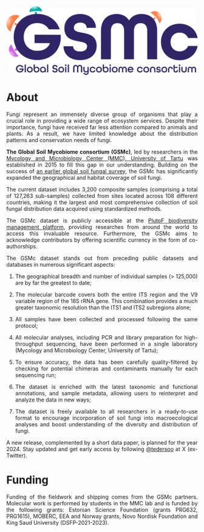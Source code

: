 <style>body {text-align: justify}</style> 

<img src="assets/images/GSMc_transp_bgr.webp">

# About

Fungi represent an immensely diverse group of organisms that play a crucial role in providing a wide range of ecosystem services. Despite their importance, fungi have received far less attention compared to animals and plants. As a result, we have limited knowledge about the distribution patterns and conservation needs of fungi.  

**The Global Soil Mycobiome consortium (GSMc)**, led by researchers in the [Mycology and Microbiology Center (MMC), University of Tartu](https://mmc.ut.ee/home-1) was established in 2015 to fill this gap in our understanding. Building on the success of [an earlier global soil fungal survey](https://doi.org/10.1126/science.1256688), the GSMc has significantly expanded the geographical and habitat coverage of soil fungi.  

The current dataset includes 3,200 composite samples (comprising a total of 127,263 sub-samples) collected from sites located across 108 different countries, making it the largest and most comprehensive collection of soil fungal distribution data acquired using standardized methods.


The GSMc dataset is publicly accessible at the [PlutoF biodiversity management platform](https://plutof.ut.ee), providing researches from around the world to access this invaluable resource. Furthermore, the GSMc aims to acknowledge contributors by offering scientific currency in the form of co-authorships.  

The GSMc dataset stands out from preceding public datasets and databases in numerous significant aspects:  

1. The geographical breadth and number of individual samples (> 125,000) are by far the greatest to date;  

2. The molecular barcode covers both the entire ITS region and the V9 variable region of the 18S rRNA gene. This combination provides a much greater taxonomic resolution than the ITS1 and ITS2 subregions alone;  

3. All samples have been collected and processed following the same protocol; 

4. All molecular analyses, including PCR and library preparation for high-throughput sequencing, have been performed in a single laboratory (Mycology and Microbiology Center, University of Tartu); 

5. To ensure accuracy, the data has been carefully quality-filtered by checking for potential chimeras and contaminants manually for each sequencing run; 

6. The dataset is enriched with the latest taxonomic and functional annotations, and sample metadata, allowing users to reinterpret and analyze the data in new ways;  

7. The dataset is freely available to all researchers in a ready-to-use format to encourage incorporation of soil fungi into macroecological analyses and boost understanding of the diversity and distribution of fungi.  

A new release, complemented by a short data paper, is planned for the year 2024. 
Stay updated and get early access by following [@tedersoo](https://twitter.com/tedersoo?s=20) at X (ex-Twitter). 

# Funding

Funding of the fieldwork and shipping comes from the GSMc partners. Molecular work is performed by students in the MMC lab and is funded by the following grants: Estonian Science Foundation (grants PRG632, PRG1615), MOBERC, EEA and Norway grants, Novo Nordisk Foundation and King Saud University (DSFP-2021-2023).
